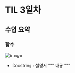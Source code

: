# TIL 3일차

## 수업 요약
### 함수

![image](https://github.com/user-attachments/assets/bf3af83c-1802-4e24-84f4-f5735e76b928)

- Docstring : 설명서 """ 내용 """
